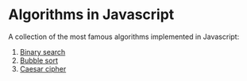 # Algorithms in Javascript
A collection of the most famous algorithms implemented in Javascript:

1. [Binary search](algorithms/binary-search)
2. [Bubble sort](algorithms/bubble-sort)
3. [Caesar cipher](algorithms/caesar-cipher)

